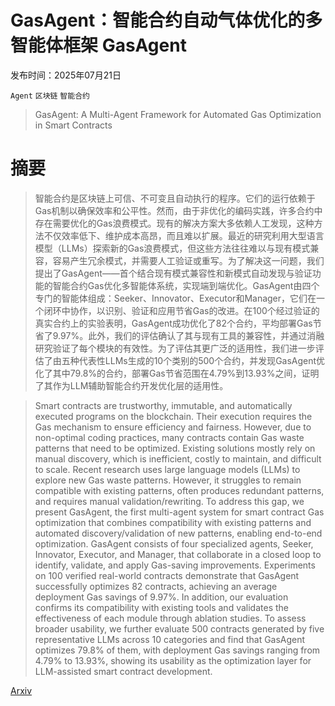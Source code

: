 # GasAgent：智能合约自动气体优化的多智能体框架 GasAgent

发布时间：2025年07月21日

`Agent` `区块链` `智能合约`

> GasAgent: A Multi-Agent Framework for Automated Gas Optimization in Smart Contracts

# 摘要

> 智能合约是区块链上可信、不可变且自动执行的程序。它们的运行依赖于Gas机制以确保效率和公平性。然而，由于非优化的编码实践，许多合约中存在需要优化的Gas浪费模式。现有的解决方案大多依赖人工发现，这种方法不仅效率低下、维护成本高昂，而且难以扩展。最近的研究利用大型语言模型（LLMs）探索新的Gas浪费模式，但这些方法往往难以与现有模式兼容，容易产生冗余模式，并需要人工验证或重写。为了解决这一问题，我们提出了GasAgent——首个结合现有模式兼容性和新模式自动发现与验证功能的智能合约Gas优化多智能体系统，实现端到端优化。GasAgent由四个专门的智能体组成：Seeker、Innovator、Executor和Manager，它们在一个闭环中协作，以识别、验证和应用节省Gas的改进。在100个经过验证的真实合约上的实验表明，GasAgent成功优化了82个合约，平均部署Gas节省了9.97%。此外，我们的评估确认了其与现有工具的兼容性，并通过消融研究验证了每个模块的有效性。为了评估其更广泛的适用性，我们进一步评估了由五种代表性LLMs生成的10个类别的500个合约，并发现GasAgent优化了其中79.8%的合约，部署Gas节省范围在4.79%到13.93%之间，证明了其作为LLM辅助智能合约开发优化层的适用性。

> Smart contracts are trustworthy, immutable, and automatically executed programs on the blockchain. Their execution requires the Gas mechanism to ensure efficiency and fairness. However, due to non-optimal coding practices, many contracts contain Gas waste patterns that need to be optimized. Existing solutions mostly rely on manual discovery, which is inefficient, costly to maintain, and difficult to scale. Recent research uses large language models (LLMs) to explore new Gas waste patterns. However, it struggles to remain compatible with existing patterns, often produces redundant patterns, and requires manual validation/rewriting. To address this gap, we present GasAgent, the first multi-agent system for smart contract Gas optimization that combines compatibility with existing patterns and automated discovery/validation of new patterns, enabling end-to-end optimization. GasAgent consists of four specialized agents, Seeker, Innovator, Executor, and Manager, that collaborate in a closed loop to identify, validate, and apply Gas-saving improvements. Experiments on 100 verified real-world contracts demonstrate that GasAgent successfully optimizes 82 contracts, achieving an average deployment Gas savings of 9.97%. In addition, our evaluation confirms its compatibility with existing tools and validates the effectiveness of each module through ablation studies. To assess broader usability, we further evaluate 500 contracts generated by five representative LLMs across 10 categories and find that GasAgent optimizes 79.8% of them, with deployment Gas savings ranging from 4.79% to 13.93%, showing its usability as the optimization layer for LLM-assisted smart contract development.

[Arxiv](https://arxiv.org/abs/2507.15761)